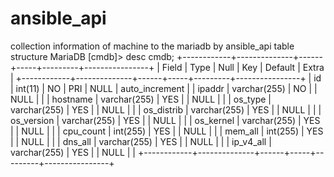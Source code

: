 # ansible_api
collection information of machine  to the mariadb by ansible_api 
table structure
MariaDB [cmdb]> desc cmdb;
+------------+--------------+------+-----+---------+----------------+
| Field      | Type         | Null | Key | Default | Extra          |
+------------+--------------+------+-----+---------+----------------+
| id         | int(11)      | NO   | PRI | NULL    | auto_increment |
| ipaddr     | varchar(255) | NO   |     | NULL    |                |
| hostname   | varchar(255) | YES  |     | NULL    |                |
| os_type    | varchar(255) | YES  |     | NULL    |                |
| os_distrib | varchar(255) | YES  |     | NULL    |                |
| os_version | varchar(255) | YES  |     | NULL    |                |
| os_kernel  | varchar(255) | YES  |     | NULL    |                |
| cpu_count  | int(255)     | YES  |     | NULL    |                |
| mem_all    | int(255)     | YES  |     | NULL    |                |
| dns_all    | varchar(255) | YES  |     | NULL    |                |
| ip_v4_all  | varchar(255) | YES  |     | NULL    |                |
+------------+--------------+------+-----+---------+----------------+

